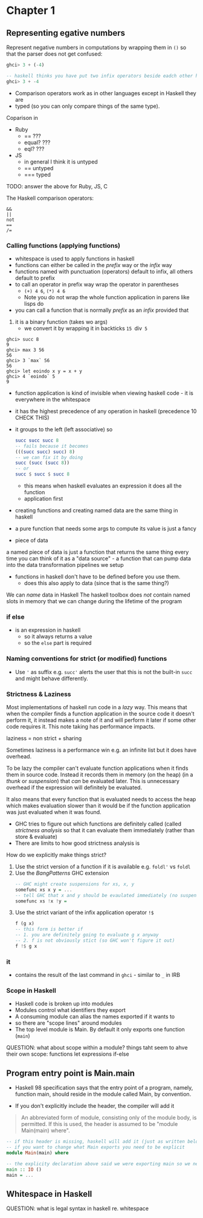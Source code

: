 # Chapter 1

## Representing egative numbers

Represent negative numbers in computations by wrapping them in `()` so that the
parser does not get confused:

```haskell
ghci> 3 + (-4)

-- haskell thinks you have put two infix operators beside eadch other here
ghci> 3 + -4
```

* Comparison operators work as in other languages except in Haskell they are
* typed (so you can only compare things of the same type).

Coparison in

* Ruby
    * == ???
    * equal? ???
    * eql? ???
* JS
    * in general I think it is untyped
    * == untyped
    * === typed

TODO: answer the above for Ruby, JS, C

The Haskell comparison operators:

```
&&
||
not
==
/=
```

### Calling functions (applying functions)

* whitespace is used to apply functions in haskell
* functions can either be called in the _prefix_ way or the _infix_ way
* functions named with punctuation (operators) default to infix, all others default to prefix
* to call an operator in prefix way wrap the operator in parentheses
    * `(+) 4 6`, `(*) 4 6`
    * Note you do not wrap the whole function application in parens like lisps do
* you can call a function that is normally _prefix_ as an _infix_ provided that
1. it is a binary function (takes wo args)
    * we convert it by wrapping it in backticks `15 `div` 5`

```
ghci> succ 8
9
ghci> max 3 56
56
ghci> 3 `max` 56
56
ghci> let eoindo x y = x + y
ghci> 4 `eoindo` 5
9
```

* function application is kind of invisible when viewing haskell code - it is
  everywhere in the whitespace
* it has the highest precedence of any operation in haskell (precedence 10 CHECK THIS)
* it groups to the left (left associative) so
    ```haskell
    succ succ succ 8
    -- fails because it becomes
    (((succ succ) succ) 8)
    -- we can fix it by doing
    succ (succ (succ 8))
    -- or
    succ $ succ $ succ 8
    ```
    * this means when haskell evaluates an expression it does all the function
    * application first

* creating functions and creating named data are the same thing in haskell
* a pure function that needs some args to compute its value is just a fancy
* piece of data

a named piece of data is just a function that returns the same thing every time
you can think of it as a "data source" - a function that can pump data into the
data transformation pipelines we setup

* functions in haskell don't have to be defined before you use them.
    * does this also apply to data (since that is the same thing?)

We can _name_ data in Haskell
The haskell toolbox does *not* contain named slots in memory that we can change
during the lifetime of the program


### if else

* is an expression in haskell
    * so it always returns a value
    * so the `else` part is required

### Naming conventions for strict (or modified) functions

* Use `'` as suffix e.g. `succ'` alerts the user that this is not the built-in
  `succ` and might behave differently.

### Strictness & Laziness

Most implementations of haskell run code in a _lazy_ way. This means that when
the compiler finds a function application in the source code it doesn't perform
it, it instead makes a note of it and will perform it later if some other code
requires it. This note taking has performance impacts.

laziness = non strict + sharing

Sometimes laziness is a performance win e.g. an infinite list but it does have
overhead.

To be lazy the compiler can't evaluate function applications when it finds them
in source code.  Instead it records them in memory (on the heap) (in a _thunk_
or _suspension_) that *can* be evaluated later. This is unnecessary overhead if
the expression will definitely be evaluated.

It also means that every function that is evaluated needs to access the heap
which makes evaluation slower than it would be if the function application was
just evaluated when it was found.

* GHC tries to figure out which functions are definitely called (called
  _strictness analysis_ so that it can evaluate them immediately (rather than
  store & evaluate)
* There are limits to how good strictness analysis is

How do we explicitly make things strict?

1. Use the strict version of a function if it is available e.g. `foldl'` vs `foldl`
2. Use the _BangPatterns_ GHC extension
    ```haskell
    -- GHC might create suspensions for xs, x, y
    somefunc xs x y = ...
    -- tell GHC that x and y should be evaulated immediately (no suspensions)
    somefunc xs !x !y =
    ```
3. Use the strict variant of the infix application operator `!$`
    ```haskell
    f (g x)
    -- this form is better if
    -- 1. you are definitely going to evaluate g x anyway
    -- 2. f is not obviously stict (so GHC won't figure it out)
    f !$ g x
    ```

### it

* contains the result of the last command in `ghci` - similar to `_` in IRB

### Scope in Haskell

* Haskell code is broken up into modules
* Modules control what identifiers they export
* A consuming module can alias the names exported if it wants to
* so there are "scope lines" around modules
* The top level module is Main. By default it only exports one function (`main`)

QUESTION: what about scope within a module?
    things taht seem to ahve their own scope:
        functions
        let expressions
        if-else

## Program entry point is Main.main

* Haskell 98 specification says that the entry point of a program, namely,
 function main, should reside in the module called Main, by convention.

* If you don't explicitly include the header, the compiler will add it
> An abbreviated form of module, consisting only of the module body, is
> permitted. If this is used, the header is assumed to be "module Main(main) where".

```haskell
-- if this header is missing, haskell will add it (just as written below)
-- if you want to change what Main exports you need to be explicit
module Main(main) where

-- the explicity declaration above said we were exporting main so we need a main function!
main :: IO ()
main = ...
```

## Whitespace in Haskell

QUESTION: what is legal syntax in haskell re. whitespace
